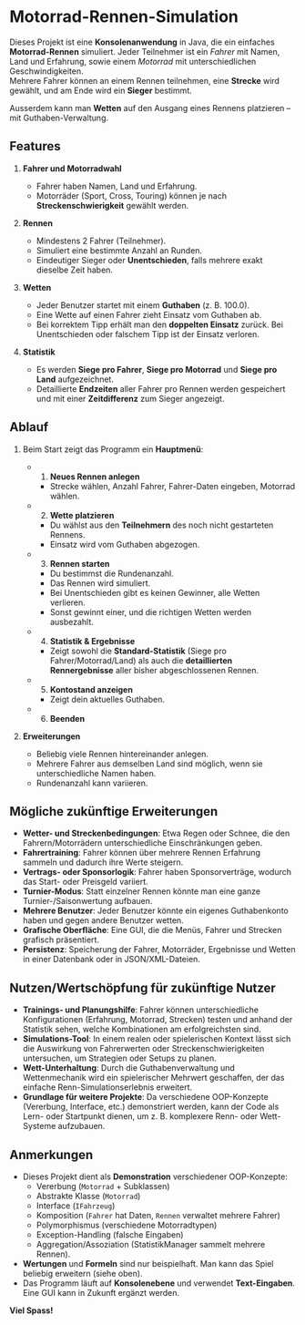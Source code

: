 # Motorrad-Rennen-Simulation

Dieses Projekt ist eine **Konsolenanwendung** in Java, die ein einfaches **Motorrad-Rennen** simuliert.
Jeder Teilnehmer ist ein *Fahrer* mit Namen, Land und Erfahrung, sowie einem *Motorrad* mit unterschiedlichen Geschwindigkeiten.  
Mehrere Fahrer können an einem Rennen teilnehmen, eine **Strecke** wird gewählt, und am Ende wird ein **Sieger** bestimmt.

Ausserdem kann man **Wetten** auf den Ausgang eines Rennens platzieren – mit Guthaben-Verwaltung.

## Features

1. **Fahrer und Motorradwahl**
    - Fahrer haben Namen, Land und Erfahrung.
    - Motorräder (Sport, Cross, Touring) können je nach **Streckenschwierigkeit** gewählt werden.

2. **Rennen**
    - Mindestens 2 Fahrer (Teilnehmer).
    - Simuliert eine bestimmte Anzahl an Runden.
    - Eindeutiger Sieger oder **Unentschieden**, falls mehrere exakt dieselbe Zeit haben.

3. **Wetten**
    - Jeder Benutzer startet mit einem **Guthaben** (z. B. 100.0).
    - Eine Wette auf einen Fahrer zieht Einsatz vom Guthaben ab.
    - Bei korrektem Tipp erhält man den **doppelten Einsatz** zurück. Bei Unentschieden oder falschem Tipp ist der Einsatz verloren.

4. **Statistik**
    - Es werden **Siege pro Fahrer**, **Siege pro Motorrad** und **Siege pro Land** aufgezeichnet.
    - Detaillierte **Endzeiten** aller Fahrer pro Rennen werden gespeichert und mit einer **Zeitdifferenz** zum Sieger angezeigt.

## Ablauf

1. Beim Start zeigt das Programm ein **Hauptmenü**:
    - 1) **Neues Rennen anlegen**
        - Strecke wählen, Anzahl Fahrer, Fahrer-Daten eingeben, Motorrad wählen.
    - 2) **Wette platzieren**
        - Du wählst aus den **Teilnehmern** des noch nicht gestarteten Rennens.
        - Einsatz wird vom Guthaben abgezogen.
    - 3) **Rennen starten**
        - Du bestimmst die Rundenanzahl.
        - Das Rennen wird simuliert.
        - Bei Unentschieden gibt es keinen Gewinner, alle Wetten verlieren.
        - Sonst gewinnt einer, und die richtigen Wetten werden ausbezahlt.
    - 4) **Statistik & Ergebnisse**
        - Zeigt sowohl die **Standard-Statistik** (Siege pro Fahrer/Motorrad/Land) als auch die **detaillierten Rennergebnisse** aller bisher abgeschlossenen Rennen.
    - 5) **Kontostand anzeigen**
        - Zeigt dein aktuelles Guthaben.
    - 6) **Beenden**

2. **Erweiterungen**
    - Beliebig viele Rennen hintereinander anlegen.
    - Mehrere Fahrer aus demselben Land sind möglich, wenn sie unterschiedliche Namen haben.
    - Rundenanzahl kann variieren.

## Mögliche zukünftige Erweiterungen

- **Wetter- und Streckenbedingungen**: Etwa Regen oder Schnee, die den Fahrern/Motorrädern unterschiedliche Einschränkungen geben.
- **Fahrertraining**: Fahrer können über mehrere Rennen Erfahrung sammeln und dadurch ihre Werte steigern.
- **Vertrags- oder Sponsorlogik**: Fahrer haben Sponsorverträge, wodurch das Start- oder Preisgeld variiert.
- **Turnier-Modus**: Statt einzelner Rennen könnte man eine ganze Turnier-/Saisonwertung aufbauen.
- **Mehrere Benutzer**: Jeder Benutzer könnte ein eigenes Guthabenkonto haben und gegen andere Benutzer wetten.
- **Grafische Oberfläche**: Eine GUI, die die Menüs, Fahrer und Strecken grafisch präsentiert.
- **Persistenz**: Speicherung der Fahrer, Motorräder, Ergebnisse und Wetten in einer Datenbank oder in JSON/XML-Dateien.

## Nutzen/Wertschöpfung für zukünftige Nutzer

- **Trainings- und Planungshilfe**: Fahrer können unterschiedliche Konfigurationen (Erfahrung, Motorrad, Strecken) testen und anhand der Statistik sehen, welche Kombinationen am erfolgreichsten sind.
- **Simulations-Tool**: In einem realen oder spielerischen Kontext lässt sich die Auswirkung von Fahrerwerten oder Streckenschwierigkeiten untersuchen, um Strategien oder Setups zu planen.
- **Wett-Unterhaltung**: Durch die Guthabenverwaltung und Wettenmechanik wird ein spielerischer Mehrwert geschaffen, der das einfache Renn-Simulationserlebnis erweitert.
- **Grundlage für weitere Projekte**: Da verschiedene OOP-Konzepte (Vererbung, Interface, etc.) demonstriert werden, kann der Code als Lern- oder Startpunkt dienen, um z. B. komplexere Renn- oder Wett-Systeme aufzubauen.

## Anmerkungen

- Dieses Projekt dient als **Demonstration** verschiedener OOP-Konzepte:
    - Vererbung (`Motorrad` + Subklassen)
    - Abstrakte Klasse (`Motorrad`)
    - Interface (`IFahrzeug`)
    - Komposition (`Fahrer` hat Daten, `Rennen` verwaltet mehrere Fahrer)
    - Polymorphismus (verschiedene Motorradtypen)
    - Exception-Handling (falsche Eingaben)
    - Aggregation/Assoziation (StatistikManager sammelt mehrere Rennen).
- **Wertungen** und **Formeln** sind nur beispielhaft. Man kann das Spiel beliebig erweitern (siehe oben).
- Das Programm läuft auf **Konsolenebene** und verwendet **Text-Eingaben**. Eine GUI kann in Zukunft ergänzt werden.

**Viel Spass!**
